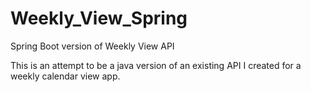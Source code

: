 # Weekly_View_Spring
Spring Boot version of Weekly View API

This is an attempt to be a java version of an existing API I created for a weekly calendar view app.
